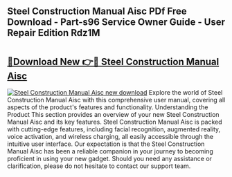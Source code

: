 ## Steel Construction Manual Aisc PDf Free Download - Part-s96 Service Owner Guide - User Repair Edition Rdz1M

# <h2><a href="http://bc1504.oget.top/?id=Steel+Construction+Manual+Aisc">🔗Download New 👉🔴 Steel Construction Manual Aisc</a></h2>

[![Steel Construction Manual Aisc new download](https://i.imgur.com/5g1atiW.png)](http://bc1504.oget.top/?id=Steel+Construction+Manual+Aisc)
Explore the world of Steel Construction Manual Aisc with this comprehensive user manual, covering all aspects of the product's features and functionality. Understanding the Product This section provides an overview of your new Steel Construction Manual Aisc and its key features. Steel Construction Manual Aisc is packed with cutting-edge features, including facial recognition, augmented reality, voice activation, and wireless charging, all easily accessible through the intuitive user interface. Our expectation is that the Steel Construction Manual Aisc has been a reliable companion in your journey to becoming proficient in using your new gadget. Should you need any assistance or clarification, please do not hesitate to contact our support team.
